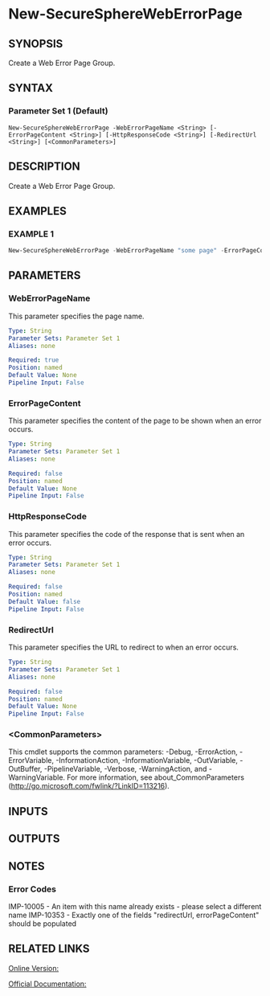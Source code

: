 ﻿# New-SecureSphereWebErrorPage

## SYNOPSIS
Create a Web Error Page Group.

## SYNTAX

### Parameter Set 1 (Default)
```
New-SecureSphereWebErrorPage -WebErrorPageName <String> [-ErrorPageContent <String>] [-HttpResponseCode <String>] [-RedirectUrl <String>] [<CommonParameters>]
```

## DESCRIPTION
Create a Web Error Page Group.

## EXAMPLES

### EXAMPLE 1

```powershell
New-SecureSphereWebErrorPage -WebErrorPageName "some page" -ErrorPageContent "An error occurred. Don’t do that again!" -HttpResponseCode "400 Bad Request"
```

## PARAMETERS

### WebErrorPageName
This parameter specifies the page name.

```yaml
Type: String
Parameter Sets: Parameter Set 1
Aliases: none

Required: true
Position: named
Default Value: None
Pipeline Input: False
```

### ErrorPageContent
This parameter specifies the content of the page to be shown when an error occurs.

```yaml
Type: String
Parameter Sets: Parameter Set 1
Aliases: none

Required: false
Position: named
Default Value: None
Pipeline Input: False
```

### HttpResponseCode
This parameter specifies the code of the response that is sent when an error occurs.

```yaml
Type: String
Parameter Sets: Parameter Set 1
Aliases: none

Required: false
Position: named
Default Value: false
Pipeline Input: False
```

### RedirectUrl
This parameter specifies the URL to redirect to when an error occurs.

```yaml
Type: String
Parameter Sets: Parameter Set 1
Aliases: none

Required: false
Position: named
Default Value: None
Pipeline Input: False
```

### \<CommonParameters\>
This cmdlet supports the common parameters: -Debug, -ErrorAction, -ErrorVariable, -InformationAction, -InformationVariable, -OutVariable, -OutBuffer, -PipelineVariable, -Verbose, -WarningAction, and -WarningVariable. For more information, see about_CommonParameters (http://go.microsoft.com/fwlink/?LinkID=113216).

## INPUTS

## OUTPUTS

## NOTES

### Error Codes
IMP-10005 - An item with this name already exists - please select a different name
IMP-10353 - Exactly one of the fields "redirectUrl, errorPageContent" should be populated

## RELATED LINKS

[Online Version:](https://github.com/akshinmustafayev/SecureSpherePS/tree/master/Documentation)

[Official Documentation:](https://docs.imperva.com/bundle/v13.6-api-reference-guide/page/70339.htm)



